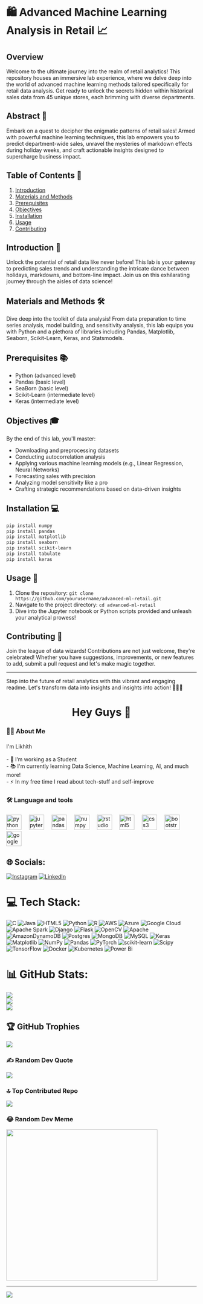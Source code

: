 # 🛍️ Advanced Machine Learning Analysis in Retail 📈

## Overview
Welcome to the ultimate journey into the realm of retail analytics! This repository houses an immersive lab experience, where we delve deep into the world of advanced machine learning methods tailored specifically for retail data analysis. Get ready to unlock the secrets hidden within historical sales data from 45 unique stores, each brimming with diverse departments.

## Abstract 🎯
Embark on a quest to decipher the enigmatic patterns of retail sales! Armed with powerful machine learning techniques, this lab empowers you to predict department-wide sales, unravel the mysteries of markdown effects during holiday weeks, and craft actionable insights designed to supercharge business impact.

## Table of Contents 📑
1. [Introduction](#introduction)
2. [Materials and Methods](#materials-and-methods)
3. [Prerequisites](#prerequisites)
4. [Objectives](#objectives)
5. [Installation](#installation)
6. [Usage](#usage)
7. [Contributing](#contributing)

## Introduction 🚀
Unlock the potential of retail data like never before! This lab is your gateway to predicting sales trends and understanding the intricate dance between holidays, markdowns, and bottom-line impact. Join us on this exhilarating journey through the aisles of data science!

## Materials and Methods 🛠️
Dive deep into the toolkit of data analysis! From data preparation to time series analysis, model building, and sensitivity analysis, this lab equips you with Python and a plethora of libraries including Pandas, Matplotlib, Seaborn, Scikit-Learn, Keras, and Statsmodels.

## Prerequisites 📚
- Python (advanced level)
- Pandas (basic level)
- SeaBorn (basic level)
- Scikit-Learn (intermediate level)
- Keras (intermediate level)

## Objectives 🎓
By the end of this lab, you'll master:
- Downloading and preprocessing datasets
- Conducting autocorrelation analysis
- Applying various machine learning models (e.g., Linear Regression, Neural Networks)
- Forecasting sales with precision
- Analyzing model sensitivity like a pro
- Crafting strategic recommendations based on data-driven insights

## Installation 💻
```bash
pip install numpy
pip install pandas
pip install matplotlib
pip install seaborn
pip install scikit-learn
pip install tabulate
pip install keras
```

## Usage 🚀
1. Clone the repository: `git clone https://github.com/yourusername/advanced-ml-retail.git`
2. Navigate to the project directory: `cd advanced-ml-retail`
3. Dive into the Jupyter notebook or Python scripts provided and unleash your analytical prowess!

## Contributing 🤝
Join the league of data wizards! Contributions are not just welcome, they're celebrated! Whether you have suggestions, improvements, or new features to add, submit a pull request and let's make magic together.


---

Step into the future of retail analytics with this vibrant and engaging readme. Let's transform data into insights and insights into action! 🚀🔮✨

###

<h1 align="center">Hey Guys 👋</h1>

###

<h3 align="left">👩‍💻  About Me</h3>

###

<p align="left">I'm Likhith<br><br>- 🔭 I’m working as a Student<br>- 📚 I'm currently learning Data Science, Machine Learning, AI, and much more!<br>- ⚡ In my free time I read about tech-stuff and self-improve</p>

###

<h3 align="left">🛠 Language and tools</h3>

###

<div align="left">
  <img src="https://cdn.jsdelivr.net/gh/devicons/devicon/icons/python/python-original.svg" height="40" alt="python logo"  />
  <img width="12" />
  <img src="https://cdn.jsdelivr.net/gh/devicons/devicon/icons/jupyter/jupyter-original.svg" height="40" alt="jupyter logo"  />
  <img width="12" />
  <img src="https://cdn.jsdelivr.net/gh/devicons/devicon/icons/pandas/pandas-original.svg" height="40" alt="pandas logo"  />
  <img width="12" />
  <img src="https://cdn.jsdelivr.net/gh/devicons/devicon/icons/numpy/numpy-original.svg" height="40" alt="numpy logo"  />
  <img width="12" />
  <img src="https://cdn.jsdelivr.net/gh/devicons/devicon/icons/rstudio/rstudio-original.svg" height="40" alt="rstudio logo"  />
  <img width="12" />
  <img src="https://cdn.jsdelivr.net/gh/devicons/devicon/icons/html5/html5-original.svg" height="40" alt="html5 logo"  />
  <img width="12" />
  <img src="https://cdn.jsdelivr.net/gh/devicons/devicon/icons/css3/css3-original.svg" height="40" alt="css3 logo"  />
  <img width="12" />
  <img src="https://cdn.jsdelivr.net/gh/devicons/devicon/icons/bootstrap/bootstrap-original.svg" height="40" alt="bootstrap logo"  />
  <img width="12" />
  <img src="https://cdn.jsdelivr.net/gh/devicons/devicon/icons/google/google-original.svg" height="40" alt="google logo"  />
</div>

###

## 🌐 Socials:
[![Instagram](https://img.shields.io/badge/Instagram-%23E4405F.svg?logo=Instagram&logoColor=white)](https://instagram.com/likhith.24) [![LinkedIn](https://img.shields.io/badge/LinkedIn-%230077B5.svg?logo=linkedin&logoColor=white)](https://linkedin.com/in/https://www.linkedin.com/in/v-likhith) 

# 💻 Tech Stack:
![C](https://img.shields.io/badge/c-%2300599C.svg?style=for-the-badge&logo=c&logoColor=white) ![Java](https://img.shields.io/badge/java-%23ED8B00.svg?style=for-the-badge&logo=openjdk&logoColor=white) ![HTML5](https://img.shields.io/badge/html5-%23E34F26.svg?style=for-the-badge&logo=html5&logoColor=white) ![Python](https://img.shields.io/badge/python-3670A0?style=for-the-badge&logo=python&logoColor=ffdd54) ![R](https://img.shields.io/badge/r-%23276DC3.svg?style=for-the-badge&logo=r&logoColor=white) ![AWS](https://img.shields.io/badge/AWS-%23FF9900.svg?style=for-the-badge&logo=amazon-aws&logoColor=white) ![Azure](https://img.shields.io/badge/azure-%230072C6.svg?style=for-the-badge&logo=microsoftazure&logoColor=white) ![Google Cloud](https://img.shields.io/badge/GoogleCloud-%234285F4.svg?style=for-the-badge&logo=google-cloud&logoColor=white) ![Apache Spark](https://img.shields.io/badge/Apache%20Spark-FDEE21?style=for-the-badge&logo=apachespark&logoColor=black) ![Django](https://img.shields.io/badge/django-%23092E20.svg?style=for-the-badge&logo=django&logoColor=white) ![Flask](https://img.shields.io/badge/flask-%23000.svg?style=for-the-badge&logo=flask&logoColor=white) ![OpenCV](https://img.shields.io/badge/opencv-%23white.svg?style=for-the-badge&logo=opencv&logoColor=white) ![Apache](https://img.shields.io/badge/apache-%23D42029.svg?style=for-the-badge&logo=apache&logoColor=white) ![AmazonDynamoDB](https://img.shields.io/badge/Amazon%20DynamoDB-4053D6?style=for-the-badge&logo=Amazon%20DynamoDB&logoColor=white) ![Postgres](https://img.shields.io/badge/postgres-%23316192.svg?style=for-the-badge&logo=postgresql&logoColor=white) ![MongoDB](https://img.shields.io/badge/MongoDB-%234ea94b.svg?style=for-the-badge&logo=mongodb&logoColor=white) ![MySQL](https://img.shields.io/badge/mysql-%2300000f.svg?style=for-the-badge&logo=mysql&logoColor=white) ![Keras](https://img.shields.io/badge/Keras-%23D00000.svg?style=for-the-badge&logo=Keras&logoColor=white) ![Matplotlib](https://img.shields.io/badge/Matplotlib-%23ffffff.svg?style=for-the-badge&logo=Matplotlib&logoColor=black) ![NumPy](https://img.shields.io/badge/numpy-%23013243.svg?style=for-the-badge&logo=numpy&logoColor=white) ![Pandas](https://img.shields.io/badge/pandas-%23150458.svg?style=for-the-badge&logo=pandas&logoColor=white) ![PyTorch](https://img.shields.io/badge/PyTorch-%23EE4C2C.svg?style=for-the-badge&logo=PyTorch&logoColor=white) ![scikit-learn](https://img.shields.io/badge/scikit--learn-%23F7931E.svg?style=for-the-badge&logo=scikit-learn&logoColor=white) ![Scipy](https://img.shields.io/badge/SciPy-%230C55A5.svg?style=for-the-badge&logo=scipy&logoColor=%white) ![TensorFlow](https://img.shields.io/badge/TensorFlow-%23FF6F00.svg?style=for-the-badge&logo=TensorFlow&logoColor=white) ![Docker](https://img.shields.io/badge/docker-%230db7ed.svg?style=for-the-badge&logo=docker&logoColor=white) ![Kubernetes](https://img.shields.io/badge/kubernetes-%23326ce5.svg?style=for-the-badge&logo=kubernetes&logoColor=white) ![Power Bi](https://img.shields.io/badge/power_bi-F2C811?style=for-the-badge&logo=powerbi&logoColor=black)
# 📊 GitHub Stats:
![](https://github-readme-stats.vercel.app/api?username=Likhith-24&theme=dark&hide_border=false&include_all_commits=true&count_private=true)<br/>
![](https://github-readme-streak-stats.herokuapp.com/?user=Likhith-24&theme=dark&hide_border=false)<br/>
![](https://github-readme-stats.vercel.app/api/top-langs/?username=Likhith-24&theme=dark&hide_border=false&include_all_commits=true&count_private=true&layout=compact)

## 🏆 GitHub Trophies
![](https://github-profile-trophy.vercel.app/?username=Likhith-24&theme=dracula&no-frame=false&no-bg=false&margin-w=4)

### ✍️ Random Dev Quote
![](https://quotes-github-readme.vercel.app/api?type=vetical&theme=dark)

### 🔝 Top Contributed Repo
![](https://github-contributor-stats.vercel.app/api?username=Likhith-24&limit=5&theme=dracula&combine_all_yearly_contributions=true)

### 😂 Random Dev Meme
<img src='https://randommeme-five.vercel.app/' style="height: 400px;"/>

---
[![](https://visitcount.itsvg.in/api?id=Likhith-24&icon=2&color=12)](https://visitcount.itsvg.in)


